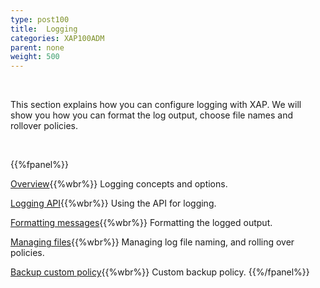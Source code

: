 ```yaml
---
type: post100
title:  Logging
categories: XAP100ADM
parent: none
weight: 500
---
```


<br>

This section explains how you can configure logging with XAP. We will show you how you can format the log output, choose file names and rollover policies.

<br>

{{%fpanel%}}

[Overview](./logging.html){{%wbr%}}
Logging concepts and options.

[Logging API](./logging-api.html){{%wbr%}}
Using the API for logging.

[Formatting messages](./logging-formatting-messages.html){{%wbr%}}
Formatting the logged output.

[Managing files](./logging-managing-files.html){{%wbr%}}
Managing log file naming, and rolling over policies.

[Backup custom policy](./logging-backing-custom-policy.html){{%wbr%}}
Custom backup policy.
 {{%/fpanel%}}
